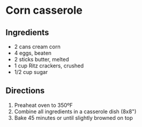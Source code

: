 # Corn casserole

## Ingredients

- 2 cans cream corn
- 4 eggs, beaten
- 2 sticks butter, melted
- 1 cup Ritz crackers, crushed
- 1/2 cup sugar

## Directions

1. Preaheat oven to 350ºF
2. Combine all ingredients in a casserole dish (8x8")
3. Bake 45 minutes or until slightly browned on top